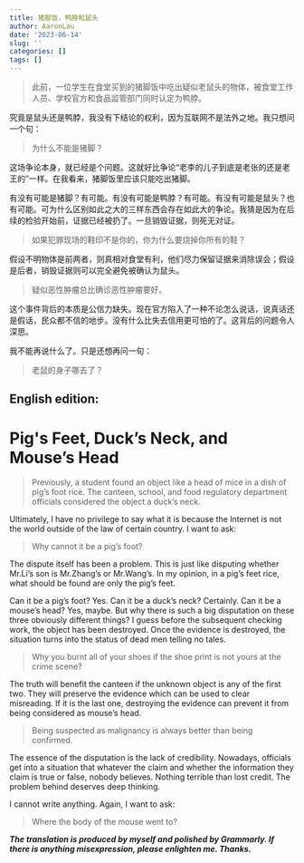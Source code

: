 ```yaml
---
title: 猪脚饭，鸭脖和鼠头
author: AaronLau
date: '2023-06-14'
slug: ''
categories: []
tags: []
---
```


> 此前，一位学生在食堂买到的猪脚饭中吃出疑似老鼠头的物体，被食堂工作人员、学校官方和食品监管部门同时认定为鸭脖。

究竟是鼠头还是鸭脖，我没有下结论的权利，因为互联网不是法外之地。我只想问一个句：
> 为什么不能是猪脚？

这场争论本身，就已经是个问题。这就好比争论“老李的儿子到底是老张的还是老王的”一样。在我看来，猪脚饭里应该只能吃出猪脚。

有没有可能是猪脚？有可能。有没有可能是鸭脖？有可能。有没有可能是鼠头？也有可能。可为什么区别如此之大的三样东西会存在如此大的争论。我猜是因为在后续的检验开始前，证据已经被扔了。一旦销毁证据，则死无对证。

> 如果犯罪现场的鞋印不是你的，你为什么要烧掉你所有的鞋？

假设不明物体是前两者，则真相对食堂有利，他们尽力保留证据来消除误会；假设是后者，销毁证据则可以完全避免被确认为鼠头。

> 疑似恶性肿瘤总比确诊恶性肿瘤要好。

这个事件背后的本质是公信力缺失。现在官方陷入了一种不论怎么说话，说真话还是假话，民众都不信的地步。没有什么比失去信用更可怕的了。这背后的问题令人深思。

我不能再说什么了。只是还想再问一句：

> 老鼠的身子哪去了？

## English edition:

# Pig's Feet, Duck’s Neck, and Mouse’s Head

> Previously, a student found an object like a head of mice in a dish of pig’s foot rice. The canteen, school, and food regulatory department officials considered the object a duck’s neck.

Ultimately, I have no privilege to say what it is because the Internet is not the world outside of the law of certain country. I want to ask:

> Why cannot it be a pig’s foot?

The dispute itself has been a problem. This is just like disputing whether Mr.Li’s son is Mr.Zhang’s or Mr.Wang’s. In my opinion, in a pig’s feet rice,  what should be found are only the pig’s feet.

Can it be a pig’s foot? Yes. Can it be a duck’s neck? Certainly. Can it be a mouse’s head? Yes, maybe. But why there is such a big disputation on these three obviously different things? I guess before the subsequent checking work, the object has been destroyed. Once the evidence is destroyed, the situation turns into the status of dead men telling no tales.

> Why you burnt all of your shoes if the shoe print is not yours at the crime scene?

The truth will benefit the canteen if the unknown object is any of the first two. They will preserve the evidence which can be used to clear misreading. If it is the last one, destroying the evidence can prevent it from being considered as mouse’s head.

> Being suspected as malignancy is always better than being confirmed.

The essence of the disputation is the lack of credibility. Nowadays, officials get into a situation that whatever the claim and whether the information they claim is true or false, nobody believes. Nothing terrible than lost credit. The problem behind deserves deep thinking.


I cannot write anything. Again, I want to ask:

> Where the body of the mouse went to?

___The translation is produced by myself and polished by Grammarly. If there is anything misexpression, please enlighten me. Thanks.___
